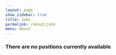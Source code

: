 ```yaml
---
layout: page
show_sidebar: true
title: Jobs
permalink: /about/jobs
menu: About
---
```


### There are no positions currently available
